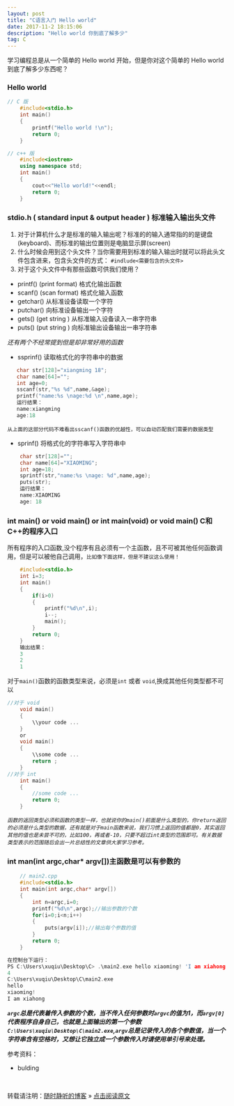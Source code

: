 ```yaml
---
layout: post
title: "C语言入门 Hello world"
date: 2017-11-2 18:15:06 
description: "Hello world 你到底了解多少"
tag: C
---
```



学习编程总是从一个简单的 Hello world 开始，但是你对这个简单的 Hello world 到底了解多少东西呢？
     

### Hello world

``` C++
// C 版
    #include<stdio.h>
    int main()
    {
        printf("Hello world !\n");
        return 0;
    }

// c++ 版
    #include<iostrem>
    using namespace std;
    int main()
    {
        cout<<"Hello world!"<<endl;
        return 0;
    }
```
### stdio.h ( standard input & output header ) 标准输入输出头文件
1. 对于计算机什么才是标准的输入输出呢？标准的的输入通常指的的是键盘(keyboard)、而标准的输出位置则是电脑显示屏(screen) 
2. 什么时候会用到这个头文件？当你需要用到标准的输入输出时就可以将此头文件包含进来，包含头文件的方式：
`#indlude<需要包含的头文件>` 
3. 对于这个头文件中有那些函数可供我们使用？
- printf() (print format) 格式化输出函数
- scanf() (scan format) 格式化输入函数
- getchar() 从标准设备读取一个字符
-  putchar() 向标准设备输出一个字符
- gets() (get string ) 从标准输入设备读入一串字符串
- puts() (put string ) 向标准输出设备输出一串字符串

 _还有两个不经常提到但是却非常好用的函数_
 * ssprinf() 读取格式化的字符串中的数据
 ``` C
    char str[128]="xiangming 18";
    char name[64]="";
    int age=0;
    sscanf(str,"%s %d",name,&age);
    printf("name:%s \nage:%d \n",name,age);
    运行结果：
    name:xiangming 
    age:18
 ```
  

`从上面的这部分代码不难看出sscanf()函数的优越性，可以自动匹配我们需要的数据类型`

- sprinf() 将格式化的字符串写入字符串中
```C
    char str[128]="";
    char name[64]="XIAOMING";
    int age=18;
    sprintf(str,"name:%s \nage: %d",name,age);
    puts(str); 
    运行结果：
    name:XIAOMING 
    age: 18
```
    
    

### int main() or void main() or int main(void) or void main() C和C++的程序入口

所有程序的入口函数,没个程序有且必须有一个主函数，且不可被其他任何函数调用，但是可以被他自己调用，`比如像下面这样，但是不建议这么使用！`

``` C
    #include<stdio.h>
    int i=3;
    int main()
    {
        if(i>0)
        {
            printf("%d\n",i);
            i--;
            main();  
        }
        return 0;
    }
    输出结果：
    3
    2
    1
````

对于`main()`函数的函数类型来说，必须是`int` 或者 `void`,换成其他任何类型都不可以

``` C
//对于 void
    void main()
    {
        \\your code ...
    }
    or
    void main()
    {
        \\some code ...
        return ;
    }
//对于 int
    int main()
    {
        //some code ...
        return 0;
    }
```

_`函数的返回类型必须和函数的类型一样，也就说你的main()前面是什么类型的，你return返回的必须是什么类型的数据，还有就是对于main函数来说，我们习惯上返回的值都是0，其实返回其他的值也是未尝不可的，比如100，再或者-10，只要不超过int类型的范围即可。有关数据类型表示的范围随后会出一片总结性的文章供大家学习参考。`_
### int man(int argc,char* argv[])主函数是可以有参数的
```C
    // main2.cpp
    #include<stdio.h>
    int main(int argc,char* argv[])
    {
        int n=argc,i=0;
        printf("%d\n",argc);//输出参数的个数
        for(i=0;i<n;i++)
        {
            puts(argv[i]);//输出每个参数的值
        }
        return 0;
    }

在控制台下运行：
PS C:\Users\xuqiu\Desktop\C> .\main2.exe hello xiaoming! 'I am xiahong'
4
C:\Users\xuqiu\Desktop\C\main2.exe
hello
xiaoming!
I am xiahong
```
***`argc`总是代表着传入参数的个数，当不传入任何参数时`argvc`的值为1，而`argv[0]`代表程序自身自己，也就是上面输出的第一个参数`C:\Users\xuqiu\Desktop\C\main2.exe`,`argv`总是记录传入的各个参数值，当一个字符串含有空格时，又想让它独立成一个参数传入时请使用单引号来处理。***



参考资料：

- bulding



<br>

转载请注明：[随时静听的博客](http://ssjt21.github.io) » [点击阅读原文](http://ssjt21.io/2017/11/Hello/)